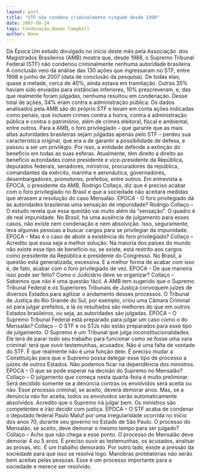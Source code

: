 ```yaml
---
layout: post
title: "STF não condena criminalmente ninguém desde 1998"
date: 2007-08-24
tags: Condenação,Naomi Campbell
author: None
---
```

Da &Eacute;poca
Um estudo divulgado no in&iacute;cio deste m&ecirc;s pela Associa&ccedil;&atilde;o&nbsp; dos Magistrados Brasileiros (AMB) mostra que, desde 1988, o Supremo Tribunal Federal (STF) n&atilde;o condenou criminalmente nenhuma autoridade brasileira. A conclus&atilde;o veio da an&aacute;lise das 130 a&ccedil;&otilde;es que ingressaram no STF, entre 1998 e junho de 2007 (data de conclus&atilde;o da pesquisa). De todas elas, quase a metade, cerca de 40%, ainda estava em tramita&ccedil;&atilde;o. Outras 35% haviam sido enviadas para inst&acirc;ncias inferiores, 10% prescreveram, e, das que realmente foram julgadas, nenhuma resultou em condena&ccedil;&atilde;o. Desse total de a&ccedil;&otilde;es, 34% eram contra a administra&ccedil;&atilde;o p&uacute;blica. 
Os dados analisados pela AMB s&atilde;o do pr&oacute;prio STF e levam em conta a&ccedil;&otilde;es indicadas como penais, que incluem crimes contra a honra, contra a administra&ccedil;&atilde;o p&uacute;blica e contra o patrim&ocirc;nio, al&eacute;m de crimes eleitoral, fiscal e ambiental, entre outros. 
Para a AMB, o foro privilegiado &ndash; que garante que as mais altas autoridades brasileiras sejam julgadas apenas pelo STF &ndash; perdeu sua caracter&iacute;stica original, que era a de garantir a possibilidade de defesa, e passou a ser um privil&eacute;gio. Por isso, a entidade defende a extin&ccedil;&atilde;o do benef&iacute;cio em todas as suas esferas. 
Atualmente, t&ecirc;m direito a direito ao benef&iacute;cio autoridades como presidente e vice-presidente da Rep&uacute;blica, deputados federais, senadores, ministros, procuradores da rep&uacute;blica, comandantes da ex&eacute;rcito, marinha e aeron&aacute;utica, governadores, desembargadores, promotores, prefeitos, entre outros. 
Em entrevista a &Eacute;POCA, o presidente da AMB, Rodrigo Colla&ccedil;o, diz que &eacute; preciso acabar com o foro privilegiado no Brasil e que a sociedade n&atilde;o aceitar&aacute; medidas que atrasem a resolu&ccedil;&atilde;o do caso Mensal&atilde;o.
&Eacute;POCA - O foro privilegiado d&aacute; &agrave;s autoridades brasileiras uma sensa&ccedil;&atilde;o de impunidade? 
Rodrigo Colla&ccedil;o &ndash; O estudo revela que essa quest&atilde;o vai muito al&eacute;m da &ldquo;sensa&ccedil;&atilde;o&rdquo;. O quadro &eacute; de real impunidade. No Brasil, h&aacute; uma aus&ecirc;ncia de julgamento para esses casos, n&atilde;o existe nem condena&ccedil;&atilde;o e nem absolvi&ccedil;&atilde;o. Isso, seguramente, leva algumas pessoas a buscar cargos para se privilegiar da impunidade. 
&Eacute;POCA &ndash; Mas &eacute; o caso de abolir a exist&ecirc;ncia do foro privilegiado? 
Colla&ccedil;o &ndash; Acredito que essa seja a melhor solu&ccedil;&atilde;o. Na maioria dos pa&iacute;ses do mundo n&atilde;o existe esse tipo de benef&iacute;cio ou, se existe, est&aacute; restrito aos cargos como presidente da Rep&uacute;blica e presidente do Congresso. No Brasil, a quest&atilde;o est&aacute; generalizada, excessiva. E a melhor forma de acabar com isso &eacute;, de fato, acabar com o foro privilegiado de vez. 
&Eacute;POCA &ndash; De que maneira isso pode ser feito? Como o Judici&aacute;rio deve se organizar? 
Colla&ccedil;o &ndash; Sabemos que n&atilde;o &eacute; uma quest&atilde;o f&aacute;cil. A AMB tem sugerido que o Supremo Tribunal Federal e os Superiores Tribunais de Justi&ccedil;a convoquem ju&iacute;zes de diversos Estados para agilizar o andamento desses processos. O Tribunal de Justi&ccedil;a do Rio Grande do Sul, por exemplo, criou uma C&acirc;mara Criminal s&oacute; para julgar prefeitos, e l&aacute; os resultados s&atilde;o melhores do que em outros Estados brasileiros, ou seja, as autoridades s&atilde;o julgadas. 
&Eacute;POCA &ndash; O Supremo Tribunal Federal est&aacute; preparado para julgar um caso como o do Mensal&atilde;o? 
Colla&ccedil;o &ndash; O STF e os STJs n&atilde;o est&atilde;o preparados para esse tipo de julgamento. O Supremo &eacute; um Tribunal que julga inconstitucionalidades. Ele ter&aacute; de parar todo seu trabalho para funcionar como se fosse uma vara criminal: ter&aacute; que ouvir testemunhas, acusados. N&atilde;o &eacute; uma falta de vontade do STF. &Eacute; que realmente n&atilde;o &eacute; uma fun&ccedil;&atilde;o dele. &Eacute; preciso mudar a Constitui&ccedil;&atilde;o para que o Supremo possa delegar esse tipo de processo a ju&iacute;zes de outros Estados. N&atilde;o podemos ficar na depend&ecirc;ncia dos ministros. 
&Eacute;POCA &ndash; O que se pode esperar na decis&atilde;o do Supremo no Mensal&atilde;o? 
Colla&ccedil;o &ndash; O julgamento que come&ccedil;a nesta quarta-feira &eacute; muito preliminar. Ser&aacute; decidido somente se a den&uacute;ncia contras os envolvidos ser&aacute; aceita ou n&atilde;o. Esse processo criminal, se aceito, dever&aacute; demorar anos. Mas, se a den&uacute;ncia n&atilde;o for aceita, todos os envolvidos ser&atilde;o automaticamente absolvidos. Acredito que o Supremo ir&aacute; julgar bem. Os ministros s&atilde;o competentes e ir&atilde;o decidir com justi&ccedil;a.
&Eacute;POCA &ndash; O STF acaba de condenar o deputado federal Paulo Maluf por uma irregularidade ocorrida no in&iacute;cio dos anos 70, durante seu governo no Estado de S&atilde;o Paulo. O processo do Mensal&atilde;o, se aceito, deve demorar o mesmo tempo para ser julgado? 
Colla&ccedil;o &ndash; Acho que n&atilde;o chega a esse ponto. O processo do Mensal&atilde;o deve demorar 4 ou 5 anos. &Eacute; preciso ouvir as testemunhas, os acusados, analisar as provas, etc. &Eacute; um trabalho demorado. Por outro lado, existe a press&atilde;o da sociedade para que isso se resolva logo. Manobras protelat&oacute;rias n&atilde;o ser&atilde;o bem aceitas pelas pessoas. Esse &eacute; um processo importante para a sociedade e merece ser resolvido.
 